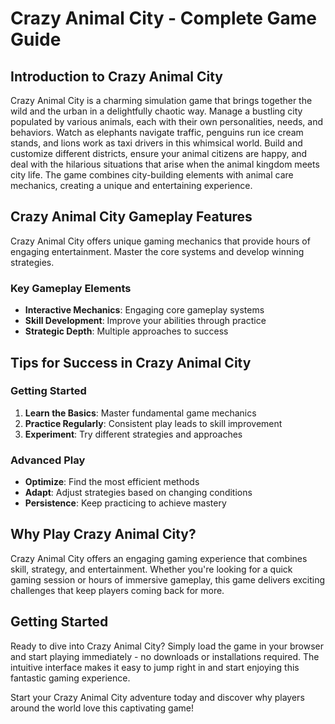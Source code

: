# Crazy Animal City - Complete Game Guide

## Introduction to Crazy Animal City

Crazy Animal City is a charming simulation game that brings together the wild and the urban in a delightfully chaotic way. Manage a bustling city populated by various animals, each with their own personalities, needs, and behaviors. Watch as elephants navigate traffic, penguins run ice cream stands, and lions work as taxi drivers in this whimsical world. Build and customize different districts, ensure your animal citizens are happy, and deal with the hilarious situations that arise when the animal kingdom meets city life. The game combines city-building elements with animal care mechanics, creating a unique and entertaining experience.

## Crazy Animal City Gameplay Features

Crazy Animal City offers unique gaming mechanics that provide hours of engaging entertainment. Master the core systems and develop winning strategies.

### Key Gameplay Elements
- **Interactive Mechanics**: Engaging core gameplay systems
- **Skill Development**: Improve your abilities through practice
- **Strategic Depth**: Multiple approaches to success

## Tips for Success in Crazy Animal City

### Getting Started
1. **Learn the Basics**: Master fundamental game mechanics
2. **Practice Regularly**: Consistent play leads to skill improvement
3. **Experiment**: Try different strategies and approaches

### Advanced Play
- **Optimize**: Find the most efficient methods
- **Adapt**: Adjust strategies based on changing conditions
- **Persistence**: Keep practicing to achieve mastery


## Why Play Crazy Animal City?

Crazy Animal City offers an engaging gaming experience that combines skill, strategy, and entertainment. Whether you're looking for a quick gaming session or hours of immersive gameplay, this game delivers exciting challenges that keep players coming back for more.

## Getting Started

Ready to dive into Crazy Animal City? Simply load the game in your browser and start playing immediately - no downloads or installations required. The intuitive interface makes it easy to jump right in and start enjoying this fantastic gaming experience.

Start your Crazy Animal City adventure today and discover why players around the world love this captivating game!